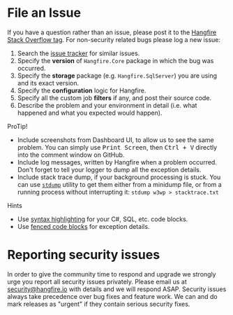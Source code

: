 # File an Issue

If you have a question rather than an issue, please post it to the [Hangfire Stack 
Overflow tag](http://stackoverflow.com/questions/tagged/hangfire). For non-security related bugs please log a new issue:

1. Search the [issue tracker](https://github.com/HangfireIO/Hangfire/issues) for similar issues.
2. Specify the **version** of `Hangfire.Core` package in which the bug was occurred.
3. Specify the **storage** package (e.g. `Hangfire.SqlServer`) you are using and its exact version.
4. Specify the **configuration** logic for Hangfire.
5. Specify all the custom job **filters** if any, and post their source code.
6. Describe the problem and your environment in detail (i.e. what happened and what you expected would happen).

ProTip!

* Include screenshots from Dashboard UI, to allow us to see the same 
  problem. You can simply use <kbd>Print Screen</kbd>, then <kbd>Ctrl + V</kbd> directly 
 into the comment window on GitHub.
* Include log messages, written by Hangfire when a problem occurred. Don't forget to tell your logger to dump all the exception details.
* Include stack trace dump, if your background processing is stuck. You can use 
   [`stdump`](https://github.com/odinserj/stdump) utility to get them either from a minidump file,
   or from a running process without interrupting it: `stdump w3wp > stacktrace.txt`

Hints

* Use [syntax highlighting](https://help.github.com/articles/creating-and-highlighting-code-blocks/#syntax-highlighting) for your C#, SQL, etc. code blocks.
* Use [fenced code blocks](https://help.github.com/articles/creating-and-highlighting-code-blocks/#fenced-code-blocks) for exception details.

# Reporting security issues 

In order to give the community time to respond and upgrade we strongly urge you report all security issues privately. Please email us at [security@hangfire.io](mailto:security@hangfire.io) with details and we will respond ASAP. Security issues always take precedence over bug fixes and feature work. We can and do mark releases as "urgent" if they contain serious security fixes. 
